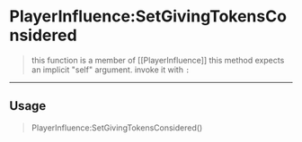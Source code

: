 # PlayerInfluence:SetGivingTokensConsidered
> this function is a member of [[PlayerInfluence]]
> this method expects an implicit "self" argument. invoke it with `:`
-----
## Usage
> PlayerInfluence:SetGivingTokensConsidered()
